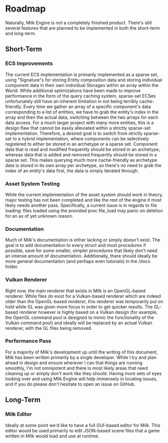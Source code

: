 # Roadmap

Naturally, Milk Engine is not a completely finished product. There's still several features that are planned to be implemented in both the short-term and long-term.

## Short-Term

### ECS Improvements

The current ECS implementation is primarily implemented as a sparse set, using "Signature"s for storing Entity composition data and storing individual component data in their own individual Storages within an array within the World. While additional optimizations have been made to improve performance in the form of the query caching system, sparse-set ECSes unfortunately still have an inherent limitation in not being terribly cache-friendly. Every time we gather an array of a specific component's data corresponding to a list of entities, we have to grab the entity's index in the array and then the actual data, switching between the two arrays for each data access. For a much larger project with many more entities, this is a design flaw that cannot be easily alleviated within a strictly sparse-set implementation. Therefore, a desired goal is to switch from strictly sparse-set to a hybrid implementation, where components can be selectively registered to either be stored in an archetype or a sparse set. Component data that is read and modified frequently should be stored in an archetype, whereas data that is added and removed frequently should be stored in a sparse set. This makes querying much more cache-friendly as archetype data is stored in its own array per archetype, so there's no need to grab the index of an entity's data first, the data is simply iterated through.

### Asset System Testing

While the current implementation of the asset system should work in theory, major testing has not been completed and like the rest of the engine it most likely needs another pass. Specifically, a current issue is in regards to file loading: files loaded using the provided proc file_load may panic on deletion for an as of yet unknown reason.

### Documentation

Much of Milk's documentation is either lacking or simply doesn't exist. The goal is to add documentation to every struct and most procedures if possible, save for some smaller, simpler procedures that likely don't need an intense amount of documentation. Additionally, there should ideally be more general documentation (and perhaps even tutorials) in the /docs folder.

### Vulkan Renderer

Right now, the main renderer that exists in Milk is an OpenGL-based renderer. While files do exist for a Vulkan-based renderer which are indeed older than the OpenGL-based renderer, this renderer was temporarily put on hold while GL was given more focus in order to get quicker results. The GL-based renderer however is highly based on a Vulkan design (for example, the OpenGL command pool is designed to mimic the functionality of the Vulkan command pool) and ideally will be replaced by an actual Vulkan renderer, with the GL files being removed.

### Performance Pass

For a majority of Milk's development up until the writing of this document, Milk has been written primarily by a single developer. While I try and plan ahead in design and ensure wherever I can that things are running smoothly, I'm not omnipotent and there is most likely areas that need cleaning up or simply don't work like they should. Having more sets of eyes looking over and using Milk Engine will help immensely in locating issues, and if you do please don't hesitate to open an issue on GitHub.

## Long-Term

### Milk Editor

Ideally at some point we'd like to have a full GUI-based editor for Milk. This editor would be used primarily to edit JSON-based scene files that a game written in Milk would load and use at runtime.
